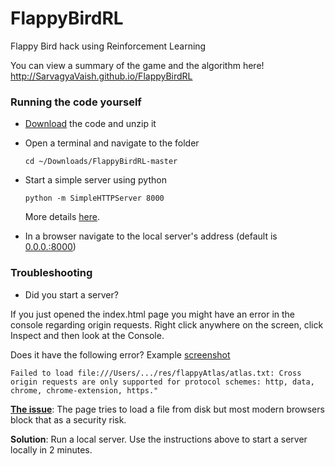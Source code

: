 FlappyBirdRL
============

Flappy Bird hack using Reinforcement Learning


You can view a summary of the game and the algorithm here! <link>http://SarvagyaVaish.github.io/FlappyBirdRL</link>


### Running the code yourself
- [Download](https://github.com/SarvagyaVaish/FlappyBirdRL/archive/master.zip) the code and unzip it
- Open a terminal and navigate to the folder

  `cd ~/Downloads/FlappyBirdRL-master`

- Start a simple server using python

  `python -m SimpleHTTPServer 8000`
  
  More details [here](https://stackoverflow.com/a/21608670/2855493).

- In a browser navigate to the local server's address (default is [0.0.0.:8000](http://0.0.0.0:8000/))


### Troubleshooting

- Did you start a server?

If you just opened the index.html page you might have an error in the console regarding origin requests. Right click anywhere on the screen, click Inspect and then look at the Console.

Does it have the following error? Example [screenshot](https://imgur.com/a/LSlET)

```Failed to load file:///Users/.../res/flappyAtlas/atlas.txt: Cross origin requests are only supported for protocol schemes: http, data, chrome, chrome-extension, https."```

**[The issue](https://stackoverflow.com/questions/10752055/cross-origin-requests-are-only-supported-for-http-error-when-loading-a-local)**: The page tries to load a file from disk but most modern browsers block that as a security risk.

**Solution**: Run a local server. Use the instructions above to start a server locally in 2 minutes.
